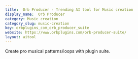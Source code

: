 ```yaml
---
title:  Orb Producer - Trending AI tool for Music creation
display_name:  Orb Producer
category: Music creation
category_slug: music-creation
key: orbplugins_com_orb_producer_suite
website: https://www.orbplugins.com/orb-producer-suite/
layout: aitool
---
```


Create pro musical patterns/loops with plugin suite.

